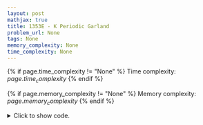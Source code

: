 ```yaml
---
layout: post
mathjax: true
title: 1353E - K Periodic Garland
problem_url: None
tags: None
memory_complexity: None
time_complexity: None
---
```




{% if page.time_complexity != "None" %}
Time complexity: ${{ page.time_complexity }}$
{% endif %}

{% if page.memory_complexity != "None" %}
Memory complexity: ${{ page.memory_complexity }}$
{% endif %}

<details>
<summary>
<p style="display:inline">Click to show code.</p>
</summary>
```cpp
{% raw %}
using namespace std;
using vi = vector<int>;
const int NMAX = 1e6 + 11;
int n, k, a[NMAX];
int solve(void)
{
    int sum = accumulate(a, a + n, 0);
    int ans = sum;
    for (int i = 0; i < k; ++i)
    {
        vi dp(n / k + 1, 0);
        vi acc(n / k + 1, 0);
        int m = 0;
        for (int j = i; j < n; j += k, ++m)
        {
            dp[m] = (a[j] != 1);
            if (m > 0)
                dp[m] += min(dp[m - 1], acc[m - 1]);
            acc[m] = a[j] + (m == 0 ? 0 : acc[m - 1]);
        }
        for (int j = 0; j < m; ++j)
            ans = min(ans, dp[j] + sum - acc[j]);
    }
    return ans;
}
int main(void)
{
    int t;
    cin >> t;
    while (t--)
    {
        string s;
        cin >> n >> k >> s;
        for (int i = 0; i < n; ++i)
            a[i] = s[i] - '0';
        cout << solve() << endl;
    }
    return 0;
}

{% endraw %}
```
</details>

